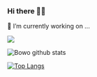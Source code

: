 ### Hi there 👋🤔
🔭 I’m currently working on ...

![](https://komarev.com/ghpvc/?username=bowouhuy)

![Bowo github stats](https://github-readme-stats.vercel.app/api?username=bowouhuy&show_icons=true&theme=dark)

[![Top Langs](https://github-readme-stats.vercel.app/api/top-langs/?username=bowouhuy)](https://github.com/anuraghazra/github-readme-stats)
<!--
**bowouhuy/bowouhuy** is a ✨ _special_ ✨ repository because its `README.md` (this file) appears on your GitHub profile.

Here are some ideas to get you started:

- 🔭 I’m currently working on ...
- 🌱 I’m currently learning ...
- 👯 I’m looking to collaborate on ...
- 🤔 I’m looking for help with ...
- 💬 Ask me about ...
- 📫 How to reach me: ...
- 😄 Pronouns: ...
- ⚡ Fun fact: ...
--!>

 
